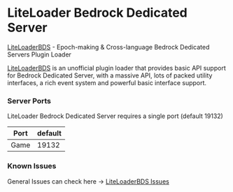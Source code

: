 # LiteLoader Bedrock Dedicated Server

[LiteLoaderBDS](https://github.com/LiteLDev/LiteLoaderBDS) - Epoch-making & Cross-language Bedrock Dedicated Servers Plugin Loader

[LiteLoaderBDS](https://github.com/LiteLDev/LiteLoaderBDS) is an unofficial plugin loader that provides basic API support for Bedrock Dedicated Server, with a massive API, lots of packed utility interfaces, a rich event system and powerful basic interface support.

### Server Ports

LiteLoader Bedrock Dedicated Server requires a single port (default 19132)

| Port    | default  |
|---------|----------|
| Game    | 19132    |

### Known Issues
General Issues can check here -> [LiteLoaderBDS Issues](https://github.com/LiteLDev/LiteLoaderBDS/issues)
